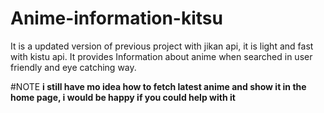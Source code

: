 # Anime-information-kitsu
It is a updated version of previous project with jikan api, it is light and fast with kistu api. It provides Information about anime when searched in user friendly and eye catching way.

#NOTE
**i still have mo idea how to fetch latest anime and show it in the home page, i would be happy if you could help with it**

